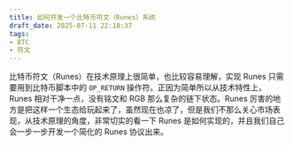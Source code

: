 ```yaml
---
title: 如何开发一个比特币符文（Runes）系统
draft_date: 2025-07-11 22:18:37
tags:
- BTC
- 符文
---
```


比特币符文（Runes）在技术原理上很简单，也比较容易理解，实现 Runes 只需要用到比特币脚本中的 `OP_RETURN` 操作符。正因为简单所以从技术特性上， Runes 相对干净一点，没有铭文和 RGB 那么复杂的链下状态。Runes 厉害的地方是把这样一个生态给玩起来了，虽然现在也凉了，但是我们不那么关心市场表现，从技术原理的角度，非常切实的看一下 Runes 是如何实现的，并且我们自己会一步一步开发一个简化的 Runes 协议出来。



